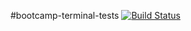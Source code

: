 #bootcamp-terminal-tests
[![Build Status](https://travis-ci.com/Itumeleng-Sebeho/bootcamp-terminal-tests.svg?branch=master)](https://travis-ci.com/Itumeleng-Sebeho/bootcamp-terminal-tests)
